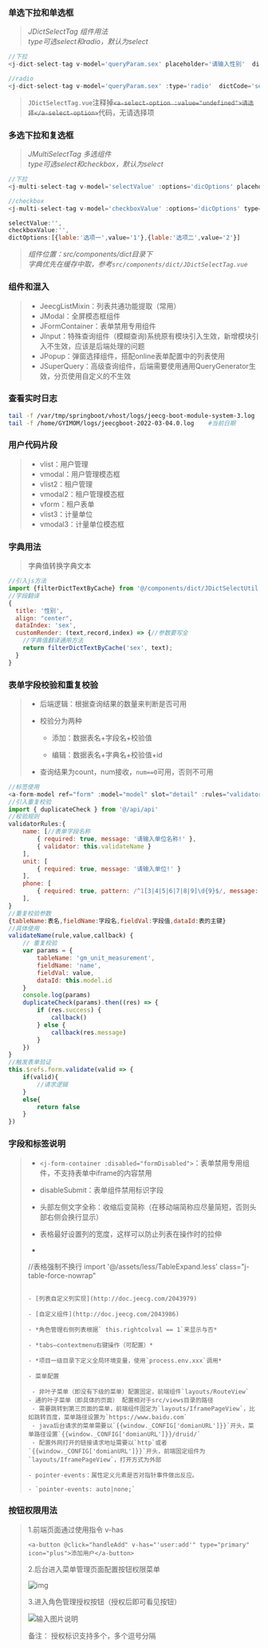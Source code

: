 ### 单选下拉和单选框
> *JDictSelectTag 组件用法  
> type可选select和radio，默认为select*
```js
//下拉
<j-dict-select-tag v-model='queryParam.sex' placeholder='请输入性别'  dictCode='sex'/>
```
```js
//radio
<j-dict-select-tag v-model='queryParam.sex' :type='radio'  dictCode='sex'/>
```
> `JDictSelectTag.vue`注释掉~~`<a-select-option :value="undefined">请选择</a-select-option>`~~代码，无请选择项

### 多选下拉和复选框

> *JMultiSelectTag 多选组件  
type可选select和checkbox，默认为select*
```js
//下拉
<j-multi-select-tag v-model='selectValue' :options='dicOptions' placeholder='请做出你的选择'>{{selectValue}}</j-multi-select-tag>
```
```js
//checkbox
<j-multi-select-tag v-model='checkboxValue' :options='dicOptions' type="checkbox">{{checkboxValue}}</j-multi-select-tag>
```
```js
selectValue:'',
checkboxValue:'',
dictOptions:[{lable:'选项一',value='1'},{lable:'选项二',value='2'}]
```
> *组件位置：src/components/dict目录下  
字典优先在缓存中取，参考`src/components/dict/JDictSelectTag.vue`*
### 组件和混入

> - JeecgListMixin：列表共通功能提取（常用）
> - JModal：全屏模态框组件
> - JFormContainer：表单禁用专用组件
> - JInput：特殊查询组件（模糊查询)系统原有模块引入生效，新增模块引入不生效，应该是后端处理的问题
> - JPopup：弹窗选择组件，搭配online表单配置中的列表使用
> - JSuperQuery：高级查询组件，后端需要使用通用QueryGenerator生效，分页使用自定义的不生效

### 查看实时日志
```bash
tail -f /var/tmp/springboot/vhost/logs/jeecg-boot-module-system-3.log
tail -f /home/GYIMOM/logs/jeecgboot-2022-03-04.0.log    #当前日期
```

### 用户代码片段

> - vlist：用户管理  
> - vmodal：用户管理模态框
> - vlist2：租户管理  
> - vmodal2：租户管理模态框
> - vform：租户表单
> - vlist3：计量单位
> - vmodal3：计量单位模态框

### 字典用法

> 字典值转换字典文本

```javascript
//引入js方法
import {filterDictTextByCache} from '@/components/dict/JDictSelectUtil' 
//字段翻译
{
  title: '性别',
  align: "center",
  dataIndex: 'sex',
  customRender: (text,record,index) => {//参数要写全
    //字典值翻译通用方法
    return filterDictTextByCache('sex', text);
  }
}
```

### 表单字段校验和重复校验

> - 后端逻辑：根据查询结果的数量来判断是否可用
>
> - 校验分为两种
>
>   - 添加：数据表名+字段名+校验值
>
>   - 编辑：数据表名+字典名+校验值+id
>
> - 查询结果为count，num接收，`num==0`可用，否则不可用

```javascript
//标签使用
<a-form-model ref="form" :model="model" slot="detail" :rules="validatorRules">
//引入重复校验
import { duplicateCheck } from '@/api/api'
//校验规则
validatorRules:{
    name: [//表单字段名称
        { required: true, message: '请输入单位名称!' },
        { validator: this.validateName }
    ],
    unit: [
        { required: true, message: '请输入单位!' }
    ],
    phone: [
        { required: true, pattern: /^1[3|4|5|6|7|8|9]\d{9}$/, message: '请输入正确格式的联系电话!' }
    ],
}
//重复校验参数
{tableName:表名,fieldName:字段名,fieldVal:字段值,dataId:表的主键}
//具体使用
validateName(rule,value,callback) {
    // 重复校验
    var params = {
        tableName: 'gm_unit_measurement',
        fieldName: 'name',
        fieldVal: value,
        dataId: this.model.id
    }
    console.log(params)
    duplicateCheck(params).then((res) => {
        if (res.success) {
            callback()
        } else {
            callback(res.message)
        }
    })
}
//触发表单验证
this.$refs.form.validate(valid => {
    if(valid){
        //请求逻辑
    }
    else{
        return false
    }
})
```

### 字段和标签说明

> - `<j-form-container :disabled="formDisabled">`：表单禁用专用组件，不支持表单中iframe的内容禁用
>
> - disableSubmit：表单组件禁用标识字段
>
> - 头部左侧文字全称：收缩后变简称（在移动端简称应尽量简短，否则头部右侧会换行显示）
>
> - 表格最好设置列的宽度，这样可以防止列表在操作时的拉伸
>
> - ```js
>  //表格强制不换行
>   import '@/assets/less/TableExpand.less'
>   class="j-table-force-nowrap"
>   ```
>
> - [列表自定义列实现](http://doc.jeecg.com/2043979)
>
> - [自定义组件](http://doc.jeecg.com/2043986)
>
> - *角色管理右侧列表根据` this.rightcolval == 1`来显示与否*
>
> - *tabs—contextmenu右键操作（可配置）*
>
> - *项目一级目录下定义全局环境变量，使用`process.env.xxx`调用*
>
> - 菜单配置
>
>    - 非叶子菜单（即没有下级的菜单）配置固定，前端组件`layouts/RouteView`
> 	- 通的叶子菜单（即具体的页面） 配置相对于src/views目录的路径
>    - 需要跳转到第三页面的菜单，前端组件固定为`layouts/IframePageView`，比如跳转百度，菜单路径设置为`https://www.baidu.com`
>    - java后台请求的菜单需要以`{{window._CONFIG['domianURL']}}`开头，菜单路径设置`{{window._CONFIG['domianURL']}}/druid/`
>    - 配置外网打开的链接请求地址需要以`http`或者`{{window._CONFIG['domianURL']}}`开头，前端固定组件为`layouts/IframePageView`，打开方式为外部
>    
> - pointer-events：属性定义元素是否对指针事件做出反应。
>
> - `pointer-events: auto|none;`

### 按钮权限用法

> 1.前端页面通过使用指令 v-has
>
> `<a-button @click="handleAdd" v-has="'user:add'" type="primary" icon="plus">添加用户</a-button>`
>
> 2.后台进入菜单管理页面配置按钮权限菜单
>
> ![img](https://img.kancloud.cn/a7/ee/a7ee8685e36317a2399c1b8f3a380bbb_837x653.png)
>
> 3.进入角色管理授权按钮（授权后即可看见按钮）
>
> ![输入图片说明](https://static.oschina.net/uploads/img/201904/12141144_Ft4J.png)
>
> 备注： 授权标识支持多个，多个逗号分隔
